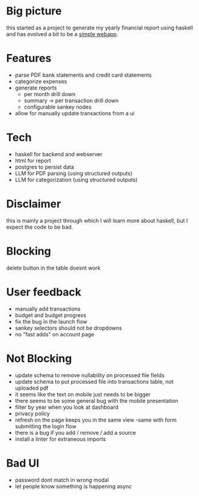# Big picture

this started as a project to generate my yearly financial report using haskell
and has evolved a bit to be a [simple webapp](https://myfinancereport.com/).

# Features

- parse PDF bank statements and credit card statements
- categorize expenses
- generate reports
  - per month drill down
  - summary -> per transaction drill down
  - configurable sankey nodes
- allow for manually update transactions from a ui

# Tech

- haskell for backend and webserver
- html for report
- postgres to persist data
- LLM for PDF parsing (using structured outputs)
- LLM for categorization (using structured outputs)

# Disclaimer

this is mainly a project through which I will learn more about haskell, but I expect the code to be bad.

# Blocking

delete button in the table doesnt work


# User feedback

- manually add transactions
- budget and budget progress
- fix the bug in the launch flow
- sankey selectors should not be dropdowns
- no "fast adds" on account page

# Not Blocking

- update schema to remove nullability on processed file fields
- update schema to put processed file into transactions table, not uploaded pdf
- it seems like the text on mobile just needs to be bigger
 - there seems to be some general bug with the mobile presentation
- filter by year when you look at dashboard
- privacy policy
- refresh on the page keeps you in the same view
 -same with form submitting the login flow
- there is a bug if you add / remove / add a source
- install a linter for extraneous imports

# Bad UI

- password dont match in wrong modal
- let people know something is happening async
